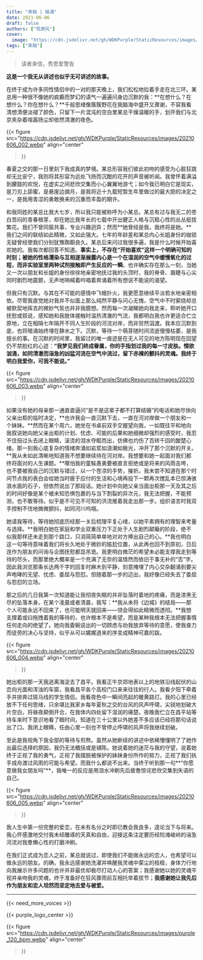 ```yaml
---
title: "来稿 | 暗涌"
date: 2021-06-06
draft: false
authors: ["荒原风"]
cover:
  image: "https://cdn.jsdelivr.net/gh/WDKPurple/StaticResources/images/20210606_001.webp"
tags: ["来稿"]
---
```


> 读者来信，秀恩爱警告

**这是一个我无从讲述也似乎无可讲述的故事。**

在终于成为许多同性情侣中的一对的那天晚上，我们松松地拉着手走在北三环。某总用一种很不像她的疯癫而梦幻的语气一遍遍问身边沉默的我：**在想什么？在想什么？你在想什么？**千般思绪像簇簇野花在我脑海中盛开又骤谢，不容我看清想清便淡褪了颜色，只留下一片混沌的空白里某总干燥温暖的手，划开我们与北京夹杂着喧嚣扬尘却依然清澈的夜色。

{{< figure src="https://cdn.jsdelivr.net/gh/WDKPurple/StaticResources/images/20210606_002.webp"
align="center"
>}}

春夏之交的那一日里刻下我成真的梦境。某总形容我们彼此初吻的感受为心脏狂跳却无比安宁，我则将其形容为远处飞扬而沉酣的花开的声音被听闻。我曾怀着满溢到朦胧的欢悦，在虚实之间悲欣交集而小心翼翼地游弋；如今我已明白它是现实，是刀刃上舔蜜，是悬崖边摘月，是我将近十九载短暂生年里做过的最大胆的决定之一，是我用青涩的勇敢换来的沉重而丰盈的期许。

和我同姓的某总比我大七岁，所以我只能被称呼为小某总。某总有过与我无二的苍白苦闷的青春根芽，却在她比我年长的七载中开出健正人格与沉稳心性的丛丛挺拔繁花。我们不曾同窗共事，专业兴趣迥异；然而**她曾经是我，我终将是她。**我们之间的联结如此精微，又如此强大。七年的年龄差和某总内心长姐身份的枷锁无疑曾经使我们分别犹豫踟蹰良久。某总后来问过我很多遍，我是什么时候开始喜欢她的。我每次都回答不知道。**事实上，不存在“开始喜欢”这样一个明确可知的时刻；被她的性格濡染与互相逐渐展露内心是一个在湿润的空气中缓慢氧化的过程，而非实验室里两种试剂接触即产生反应的一瞬**。也许确实存在那么一刻，当她又一次以朋友和长姐的身份徐徐地亲密地抚过我的头顶时，我的脊骨、眉睫与心尖同时剧烈地震颤，无声地呐喊着吟唱着奔涌着所有想说不能说的渴望。

但我只有沉默。与其在不可能的感情中飞蛾扑火，我更愿意继续平淡若水地亲密相依。尽管我直觉她对我并不似面上那么纯然平静与问心无愧，空气中不时萦绕却总被默契地挥去的微妙气氛也并非我臆想。然而每一次凝睇她向我走来，聆听她开口抚慰或叙说，感知她和我肢体接触时温热清澈的气流，我都明白我也许更适合伫立原地，立在相隔七年隔开不同人生阶段的河流对岸，而非贸然泅渡。我本应沉默到底，也将暗涌始终埋在静水之下。沉默，等待一个萌芽随时间流逝慢慢枯萎，是我擅长的事。在沉默的时间里，我留过的唯一痕迹是在无人可见的地方陈明现在回望仍不禁脸红的心迹：**“我梦见我们终成眷属，你的手指划过我的每一寸皮肤。情欲汹涌，如同清澈而湍急的凶猛河流在空气中流过，留下赤裸的颤抖的灵魂。我终于明白我爱你，可我不能说。”**

{{< figure src="https://cdn.jsdelivr.net/gh/WDKPurple/StaticResources/images/20210606_003.webp"
align="center"
>}}

如果没有她的母亲那一通直直逼问“是不是这辈子都不打算结婚”的电话和她尽快向父亲出柜的临时决定，**也许我会一直沉默下去，一直在河对岸做一个朋友和一个妹妹。**然而在某个周六，她坐在书桌前双手交握望向我，一如既往平和地向我叙说她向她父亲出柜的计划、忧虑、可能的后果和她细微却强烈的感受时，我忍不住扭过头去闭上眼睛，滚烫的泪水夺眶而出，仿佛也灼伤了百转千回的酸楚心绪。那一刻我心底复杂的情绪奔涌如岩浆如浪潮如极光，冲开了那个沉默的开关。**我从未如此清晰地知道我不想要继续待在河对岸。我想要和她一起面对我们都终将面对的人生课题。**哪怕我的童騃愚勇要被直言拒绝或是将来的风雨击垮，也不要被我自己的沉默与错过，以一个苍凉的手势，摧折。我未尝不知道在那个时间节点我的表白会给她当时疲于应付的生活和心境再投下一颗再次搅乱本已惊涛骇浪水面的石子，但依然说出了那段话。她计划中向她父亲当面出柜那一天及其之后的时间好像是某个被未知恐惧包裹的与当下割裂的异次元，我无法把握，不能预测，也不敢等待。似乎是不可见不可知的洪流推着我走出那一步。组织语言时我双手控制不住地微微颤抖，如同河川呜咽。

她请我等待，等待她彻底历经那一关后梳理平复心绪，以她平素拥有的理智来考量与选择。**我明白她在家庭和学业双重压力下正处于人生剧烈颠簸的阶段，绝不似我那样还未走到那个路口，只消简简单单地对对方捧出自己的心。**我也明白这一句等待意味着我们将长久地处于微妙的尴尬位置，从此再也回不到原初，日后连作为朋友的问询与企图抚慰都显吊诡。我更明白微茫的希望未必能支撑我走到等待的尽头，而那里绝大概率是一个充满了无奈的温情然而依旧于事无补的“否”字。因此我浏览那条长达两千字的回复时麻木到平静，刻意掩埋了内心交杂翻涌到要尖声咆哮的无望、忧虑、委屈与怨怼。但随着那一步的迈出，我好像已经失去了委屈与怨怼的立场。

那之后的几日我第一次知道能让我彻夜失眠的并非坠落时着地的疼痛，而是漆黑无尽的坠落本身。在某个凌晨或者清晨，我写：**我从未将《边城》的结局——那个人可能永远不回来了，也可能明天就回来——领会得如此精微而透彻。**我想支撑着或曰拖拽着我的等待的，也许根本不是希望，而是某种我根本无法把握事情任何走向的绝望了。她向我委婉说出的一切顾虑与劝我放弃等待的意愿，使我奋力而徒劳的决心与坚持，似乎从可以娓娓道来的序变成精神可嘉的跋。

{{< figure src="https://cdn.jsdelivr.net/gh/WDKPurple/StaticResources/images/20210606_004.webp"
align="center"
>}}

她出柜的那一天我逃离海淀去了昌平。我看正午京郊地表以上的地铁沿线起伏的山峦向光面和浑浊的车窗，我看昌平各个高校门口来来往往的行人。我看夕阳下牵着手并排奔过斑马线的学生情侣。我看夜色中一瞬间亮起的暖黄路灯。我的心里已经放不下任何思绪，只余堪比我家乡每年夏秋之交的台风的风声呼啸，尖锐地划破大片空白，将昼夜颠倒开合，在我体内四处留下湿润的痛楚。夜晚我伫立在昌平站等待车来时下意识地看了眼时间，知道在三十公里以外她差不多应该已经将那句话说出了口。我闭上眼睛，任由心里一刻也不曾停止呼啸的风声将我继续划破。

至此是我视角下我全部的等待与煎熬。虽然从她断续的讲述中依稀懵懂明了了她作出最后选择的原因，我仍无法概括或是铺陈。她说着她的迷茫与我的守望，说着她终于正视了我的勇气，正视了我摆脱被保护的妹妹身份所作的努力，正视了我们执手成舟渡过风雨的可能与希望。而我什么都说不出来。当终于听到那一句**“你愿意做我女朋友吗”**，我唯一的反应是用泪水冲刷先后疲惫惊诧悲欣交集到失语的自己。

{{< figure src="https://cdn.jsdelivr.net/gh/WDKPurple/StaticResources/images/20210606_005.webp"
align="center"
>}}

我人生中第一份完整的爱恋，在未有名分之时即已教会我良多，遑论当下与将来。我心怀感激地交付我未经雕琢的天真和自由，迎接这条注定要历经险滩峻岭的湍急河流对我惫懒心性的打磨冲刷。

在我们正式成为恋人之前，某总就说过，即使我们不能做永远的恋人，也希望可以做永远的朋友。的确，我永远感谢她洗濯并唤醒我灵魂中蒙尘的枝桠，身体力行地向我展示许多问题的也许并非最优却极尽打动人心的答案；我感谢她以她的灵魂平视并亲吻我的灵魂，终于准备好在狂风骤雨前互相托举着拔节；**我感谢她让我先后作为朋友和恋人坦然而坚定地去爱与被爱。**

---

{{< need_more_voices >}}

{{< purple_logo_center >}}

{{< figure src="https://cdn.jsdelivr.net/gh/WDKPurple/StaticResources/images/purple_120_bpm.webp"
align="center"
>}}
